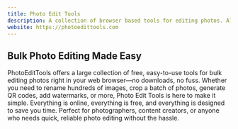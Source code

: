 ```yaml
---
title: Photo Edit Tools
description: A collection of browser based tools for editing photos. All online, private, and free.
website: https://photoedittools.com
---
```


## Bulk Photo Editing Made Easy

PhotoEditTools offers a large collection of free, easy-to-use tools for bulk editing photos right in your web browser—no downloads, no fuss. Whether you need to rename hundreds of images, crop a batch of photos, generate QR codes, add watermarks, or more, Photo Edit Tools is here to make it simple. Everything is online, everything is free, and everything is designed to save you time. Perfect for photographers, content creators, or anyone who needs quick, reliable photo editing without the hassle.